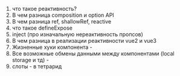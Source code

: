 1. что такое реактивность?
2. В чем разница composition и option API
3. В чем разница ref, shallowRef, reactive
4. что такое defineExpose
5. inject (про изначальную нереактивность пропсов)
6. В чем разница в реализации реактивности vue2 и vue3
7. Жизненные хуки компонента -
8. Все возможные обмены данными между компонентами (local storage и тд) -
9. слоты  - в тетрарид